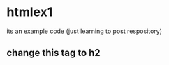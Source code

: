 # htmlex1
its an example code (just learning to post respository)
<html> 
  <body>
    <h2>
      change this tag to h2
    </h2>
  </body>
 </html>
